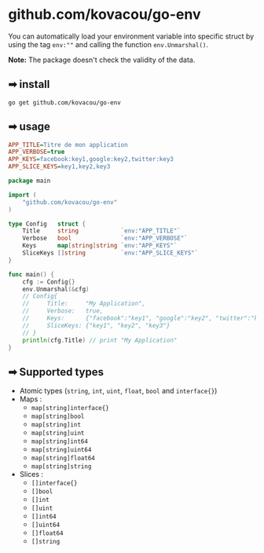 # github.com/kovacou/go-env

You can automatically load your environment variable into specific struct by using the tag `env:""` and calling the function `env.Unmarshal()`.

**Note:** The package doesn't check the validity of the data.

## ➡ install

```
go get github.com/kovacou/go-env
```
## ➡ usage

```ini
APP_TITLE=Titre de mon application
APP_VERBOSE=true
APP_KEYS=facebook:key1,google:key2,twitter:key3
APP_SLICE_KEYS=key1,key2,key3
```  

```go
package main

import (
    "github.com/kovacou/go-env"
)

type Config   struct {
    Title     string            `env:"APP_TITLE"`
    Verbose   bool              `env:"APP_VERBOSE"`
    Keys      map[string]string `env:"APP_KEYS"`
    SliceKeys []string          `env:"APP_SLICE_KEYS"`
}

func main() {
    cfg := Config{}
    env.Unmarshal(&cfg)
    // Config{
    //     Title:     "My Application",
    //     Verbose:   true,
    //     Keys:      {"facebook":"key1", "google":"key2", "twitter":"key3"},
    //     SliceKeys: {"key1", "key2", "key3"}
    // }
    println(cfg.Title) // print "My Application"
}
```
## ➡ **Supported types**

- Atomic types (`string`, `int`, `uint`, `float`, `bool` and `interface{}`)
- Maps :
    - `map[string]interface{}`
    - `map[string]bool`
    - `map[string]int`
    - `map[string]uint`
    - `map[string]int64`
    - `map[string]uint64`
    - `map[string]float64`
    - `map[string]string`
- Slices :
    - `[]interface{}`
    - `[]bool`
    - `[]int`
    - `[]uint`
    - `[]int64`
    - `[]uint64`
    - `[]float64`
    - `[]string`